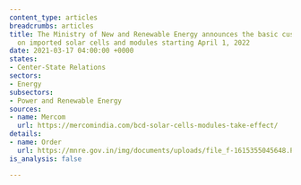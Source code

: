 ```yaml
---
content_type: articles
breadcrumbs: articles
title: The Ministry of New and Renewable Energy announces the basic customs duty (BCD)
  on imported solar cells and modules starting April 1, 2022
date: 2021-03-17 04:00:00 +0000
states:
- Center-State Relations
sectors:
- Energy
subsectors:
- Power and Renewable Energy
sources:
- name: Mercom
  url: https://mercomindia.com/bcd-solar-cells-modules-take-effect/
details:
- name: Order
  url: https://mnre.gov.in/img/documents/uploads/file_f-1615355045648.PDF
is_analysis: false

---
```

